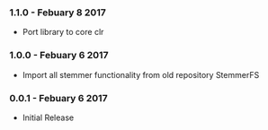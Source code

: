 ### 1.1.0 - Febuary 8 2017
* Port library to core clr

### 1.0.0 - Febuary 6 2017
* Import all stemmer functionality from old repository StemmerFS

### 0.0.1 - Febuary 6 2017
* Initial Release